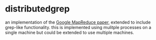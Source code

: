 # distributedgrep

an implementation of the [Google MapReduce paper](http://static.googleusercontent.com/media/research.google.com/en//archive/mapreduce-osdi04.pdf), extended to include grep-like functionality. this is implemented using mulitple processes on a single machine but could be extended to use multiple machines.